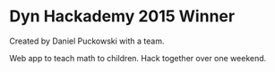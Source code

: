 # Dyn Hackademy 2015 Winner

Created by Daniel Puckowski with a team.

Web app to teach math to children. Hack together over one weekend.